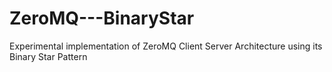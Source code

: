 # ZeroMQ---BinaryStar
Experimental implementation of ZeroMQ Client Server Architecture using its Binary Star Pattern
